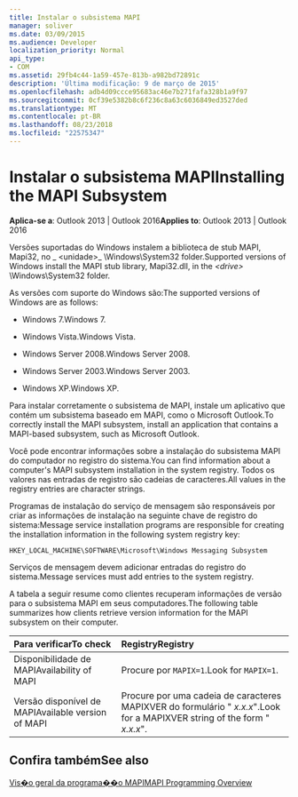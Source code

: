 ```yaml
---
title: Instalar o subsistema MAPI
manager: soliver
ms.date: 03/09/2015
ms.audience: Developer
localization_priority: Normal
api_type:
- COM
ms.assetid: 29fb4c44-1a59-457e-813b-a982bd72891c
description: 'Última modificação: 9 de março de 2015'
ms.openlocfilehash: adb4d09ccce95683ac46e7b271fafa328b1a9f97
ms.sourcegitcommit: 0cf39e5382b8c6f236c8a63c6036849ed3527ded
ms.translationtype: MT
ms.contentlocale: pt-BR
ms.lasthandoff: 08/23/2018
ms.locfileid: "22575347"
---
```

# <a name="installing-the-mapi-subsystem"></a><span data-ttu-id="cd9cc-103">Instalar o subsistema MAPI</span><span class="sxs-lookup"><span data-stu-id="cd9cc-103">Installing the MAPI Subsystem</span></span>

  
  
<span data-ttu-id="cd9cc-104">**Aplica-se a**: Outlook 2013 | Outlook 2016</span><span class="sxs-lookup"><span data-stu-id="cd9cc-104">**Applies to**: Outlook 2013 | Outlook 2016</span></span> 
  
<span data-ttu-id="cd9cc-105">Versões suportadas do Windows instalem a biblioteca de stub MAPI, Mapi32, no _ \<unidade\>_ \Windows\System32 folder.</span><span class="sxs-lookup"><span data-stu-id="cd9cc-105">Supported versions of Windows install the MAPI stub library, Mapi32.dll, in the  _\<drive\>_ \Windows\System32 folder.</span></span> 
  
<span data-ttu-id="cd9cc-106">As versões com suporte do Windows são:</span><span class="sxs-lookup"><span data-stu-id="cd9cc-106">The supported versions of Windows are as follows:</span></span>
  
- <span data-ttu-id="cd9cc-107">Windows 7.</span><span class="sxs-lookup"><span data-stu-id="cd9cc-107">Windows 7.</span></span>
    
- <span data-ttu-id="cd9cc-108">Windows Vista.</span><span class="sxs-lookup"><span data-stu-id="cd9cc-108">Windows Vista.</span></span>
    
- <span data-ttu-id="cd9cc-109">Windows Server 2008.</span><span class="sxs-lookup"><span data-stu-id="cd9cc-109">Windows Server 2008.</span></span>
    
- <span data-ttu-id="cd9cc-110">Windows Server 2003.</span><span class="sxs-lookup"><span data-stu-id="cd9cc-110">Windows Server 2003.</span></span>
    
- <span data-ttu-id="cd9cc-111">Windows XP.</span><span class="sxs-lookup"><span data-stu-id="cd9cc-111">Windows XP.</span></span>
    
<span data-ttu-id="cd9cc-112">Para instalar corretamente o subsistema de MAPI, instale um aplicativo que contém um subsistema baseado em MAPI, como o Microsoft Outlook.</span><span class="sxs-lookup"><span data-stu-id="cd9cc-112">To correctly install the MAPI subsystem, install an application that contains a MAPI-based subsystem, such as Microsoft Outlook.</span></span>
  
<span data-ttu-id="cd9cc-113">Você pode encontrar informações sobre a instalação do subsistema MAPI do computador no registro do sistema.</span><span class="sxs-lookup"><span data-stu-id="cd9cc-113">You can find information about a computer's MAPI subsystem installation in the system registry.</span></span> <span data-ttu-id="cd9cc-114">Todos os valores nas entradas de registro são cadeias de caracteres.</span><span class="sxs-lookup"><span data-stu-id="cd9cc-114">All values in the registry entries are character strings.</span></span> 
  
<span data-ttu-id="cd9cc-115">Programas de instalação do serviço de mensagem são responsáveis por criar as informações de instalação na seguinte chave de registro do sistema:</span><span class="sxs-lookup"><span data-stu-id="cd9cc-115">Message service installation programs are responsible for creating the installation information in the following system registry key:</span></span> 
  
 `HKEY_LOCAL_MACHINE\SOFTWARE\Microsoft\Windows Messaging Subsystem`
  
<span data-ttu-id="cd9cc-116">Serviços de mensagem devem adicionar entradas do registro do sistema.</span><span class="sxs-lookup"><span data-stu-id="cd9cc-116">Message services must add entries to the system registry.</span></span> 
  
<span data-ttu-id="cd9cc-117">A tabela a seguir resume como clientes recuperam informações de versão para o subsistema MAPI em seus computadores.</span><span class="sxs-lookup"><span data-stu-id="cd9cc-117">The following table summarizes how clients retrieve version information for the MAPI subsystem on their computer.</span></span>
  
|<span data-ttu-id="cd9cc-118">**Para verificar**</span><span class="sxs-lookup"><span data-stu-id="cd9cc-118">**To check**</span></span>|<span data-ttu-id="cd9cc-119">**Registry**</span><span class="sxs-lookup"><span data-stu-id="cd9cc-119">**Registry**</span></span>|
|:-----|:-----|
|<span data-ttu-id="cd9cc-120">Disponibilidade de MAPI</span><span class="sxs-lookup"><span data-stu-id="cd9cc-120">Availability of MAPI</span></span>  <br/> |<span data-ttu-id="cd9cc-121">Procure por `MAPIX=1`.</span><span class="sxs-lookup"><span data-stu-id="cd9cc-121">Look for  `MAPIX=1`.</span></span>  <br/> |
|<span data-ttu-id="cd9cc-122">Versão disponível de MAPI</span><span class="sxs-lookup"><span data-stu-id="cd9cc-122">Available version of MAPI</span></span>  <br/> |<span data-ttu-id="cd9cc-123">Procure por uma cadeia de caracteres MAPIXVER do formulário " _x.x.x_".</span><span class="sxs-lookup"><span data-stu-id="cd9cc-123">Look for a MAPIXVER string of the form " _x.x.x_".</span></span>  <br/> |
   
## <a name="see-also"></a><span data-ttu-id="cd9cc-124">Confira também</span><span class="sxs-lookup"><span data-stu-id="cd9cc-124">See also</span></span>



[<span data-ttu-id="cd9cc-125">Vis�o geral da programa��o MAPI</span><span class="sxs-lookup"><span data-stu-id="cd9cc-125">MAPI Programming Overview</span></span>](mapi-programming-overview.md)

